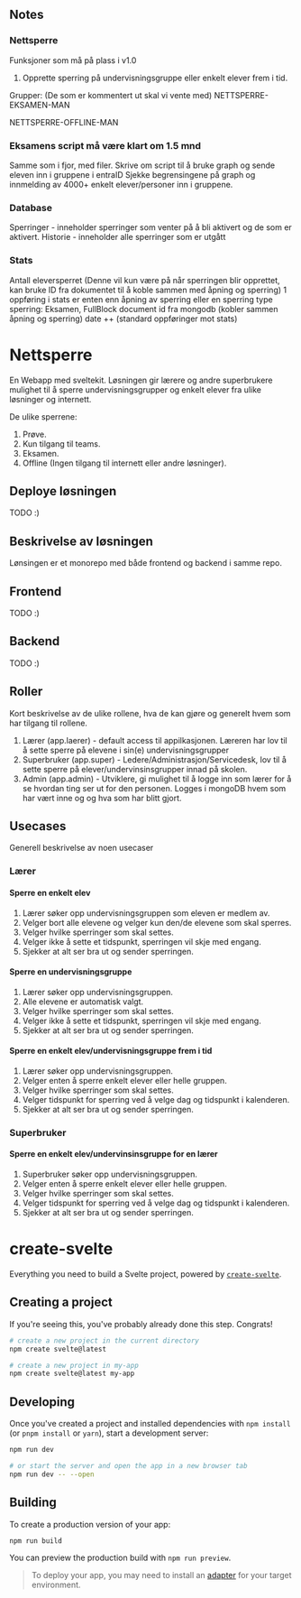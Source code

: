 ## Notes
### Nettsperre
Funksjoner som må på plass i v1.0
1. Opprette sperring på undervisningsgruppe eller enkelt elever frem i tid.

Grupper: (De som er kommentert ut skal vi vente med)
NETTSPERRE-EKSAMEN-MAN
<!-- NETTSPERRE-PROVE-MAN -->
<!-- NETTSPERRE-TEAMS-MAN  -->
NETTSPERRE-OFFLINE-MAN

### Eksamens script må være klart om 1.5 mnd 
Samme som i fjor, med filer. 
Skrive om script til å bruke graph og sende eleven inn i gruppene i entraID
Sjekke begrensingene på graph og innmelding av 4000+ enkelt elever/personer inn i gruppene.

### Database
Sperringer - inneholder sperringer som venter på å bli aktivert og de som er aktivert. 
Historie - inneholder alle sperringer som er utgått

### Stats
Antall eleversperret (Denne vil kun være på når sperringen blir opprettet, kan bruke ID fra dokumentet til å koble sammen med åpning og sperring)
1 oppføring i stats er enten enn åpning av sperring eller en sperring 
type sperring: Eksamen, FullBlock
document id fra mongodb (kobler sammen åpning og sperring)
date ++ (standard oppføringer mot stats)

# Nettsperre
En Webapp med sveltekit. 
Løsningen gir lærere og andre superbrukere mulighet til å sperre undervisningsgrupper og enkelt elever fra ulike løsninger og internett. 

De ulike sperrene: 
1. Prøve.
2. Kun tilgang til teams.
3. Eksamen.
4. Offline (Ingen tilgang til internett eller andre løsninger).

## Deploye løsningen 
TODO :)
## Beskrivelse av løsningen 
Lønsingen er et monorepo med både frontend og backend i samme repo. 
## Frontend
TODO :)
## Backend
TODO :)

## Roller
Kort beskrivelse av de ulike rollene, hva de kan gjøre og generelt hvem som har tilgang til rollene. 

1. Lærer (app.laerer) - default access til appilkasjonen. Læreren har lov til å sette sperre på elevene i sin(e) undervisningsgrupper
2. Superbruker (app.super) - Ledere/Administrasjon/Servicedesk, lov til å sette sperre på elever/undervinsinsgrupper innad på skolen. 
3. Admin (app.admin) - Utviklere, gi mulighet til å logge inn som lærer for å se hvordan ting ser ut for den personen. Logges i mongoDB hvem som har vært inne og og hva som har blitt gjort.

## Usecases
Generell beskrivelse av noen usecaser
### Lærer 
#### Sperre en enkelt elev
1. Lærer søker opp undervisningsgruppen som eleven er medlem av.
2. Velger bort alle elevene og velger kun den/de elevene som skal sperres. 
3. Velger hvilke sperringer som skal settes.
4. Velger ikke å sette et tidspunkt, sperringen vil skje med engang. 
5. Sjekker at alt ser bra ut og sender sperringen. 
#### Sperre en undervisningsgruppe
1. Lærer søker opp undervisningsgruppen.
2. Alle elevene er automatisk valgt. 
3. Velger hvilke sperringer som skal settes.
4. Velger ikke å sette et tidspunkt, sperringen vil skje med engang. 
5. Sjekker at alt ser bra ut og sender sperringen. 
#### Sperre en enkelt elev/undervisningsgruppe frem i tid
1. Lærer søker opp undervisningsgruppen.
2. Velger enten å sperre enkelt elever eller helle gruppen. 
3. Velger hvilke sperringer som skal settes.
4. Velger tidspunkt for sperring ved å velge dag og tidspunkt i kalenderen. 
5. Sjekker at alt ser bra ut og sender sperringen. 

### Superbruker
#### Sperre en enkelt elev/undervinsinsgruppe for en lærer
1. Superbruker søker opp undervisningsgruppen.
2. Velger enten å sperre enkelt elever eller helle gruppen. 
3. Velger hvilke sperringer som skal settes.
4. Velger tidspunkt for sperring ved å velge dag og tidspunkt i kalenderen. 
5. Sjekker at alt ser bra ut og sender sperringen. 

# create-svelte

Everything you need to build a Svelte project, powered by [`create-svelte`](https://github.com/sveltejs/kit/tree/main/packages/create-svelte).

## Creating a project

If you're seeing this, you've probably already done this step. Congrats!

```bash
# create a new project in the current directory
npm create svelte@latest

# create a new project in my-app
npm create svelte@latest my-app
```

## Developing

Once you've created a project and installed dependencies with `npm install` (or `pnpm install` or `yarn`), start a development server:

```bash
npm run dev

# or start the server and open the app in a new browser tab
npm run dev -- --open
```

## Building

To create a production version of your app:

```bash
npm run build
```

You can preview the production build with `npm run preview`.

> To deploy your app, you may need to install an [adapter](https://kit.svelte.dev/docs/adapters) for your target environment.
